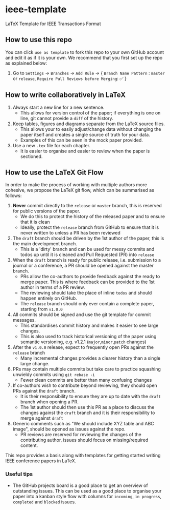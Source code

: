 # ieee-template

LaTeX Template for IEEE Transactions Format

## How to use this repo

You can click `use as template` to fork this repo to your own GitHub account and edit it as if it is your own.
We recommend that you first set up the repo as explained below:

1. Go to `Settings` -> `Branches` -> `Add Rule` -> { `Branch Name Pattern` : `master` or `release`, `Require Pull Reviews before Merging`: ✅ }

## How to write collaboratively in LaTeX

1. Always start a new line for a new sentence.
    - This allows for version control of the paper; if everything is one on line, git cannot provide a `diff` of the history.
2. Keep tables, figures and diagrams separate from the LaTeX source files.
    - This allows your to easily adjust/change data without changing the paper itself and creates a single source of truth for your data.
    - Examples of this can be seen in the mock paper provided.
3. Use a new `.tex` file for each chapter.
    - It is easier to organise and easier to review when the paper is sectioned.

## How to use the LaTeX Git Flow

In order to make the process of working with multiple authors more cohesive, we propose the LaTeX git flow, which can be summarised as follows:

1. **Never** commit directly to the `release` or `master` branch, this is reserved for public versions of the paper.
    - We do this to protect the history of the released paper and to ensure that it is clean
    - Ideally, protect the `release` branch from GitHub to ensure that it is never written to unless a PR has been reviewed
2. The `draft` branch should be driven by the 1st author of the paper, this is the main development branch.
    - This is a 'dirty' branch and can be used for messy commits and todos up until it is cleaned and Pull Requested (PR) into `release`
3. When the `draft` branch is ready for public release, i.e. submission to a journal or a conference, a PR should be opened against the master branch.
    - PRs allow the co-authors to provide feedback against the ready to merge paper. This is where feedback can be provided to the 1st author in terms of a PR review.
    - The reviewing should take the place of inline `todos` and should happen entirely on GitHub. 
    - The `release` branch should only ever contain a complete paper, starting from `v1.0.0`
4. All commits should be signed and use the git template for commit messages.
    - This standardises commit history and makes it easier to see large changes.
    - This is also used to track historical versioning of the paper using semantic versioning, e.g. v1.2.1 (`major`,`minor`,`patch` changes)
5. After the `v1.0.0` release, expect to frequently open PRs against the `release` branch
    - Many incremental changes provides a clearer history than a single large change.
6. PRs may contain multiple commits but take care to practice squashing unwieldy commits using `git rebase -i`
    - Fewer clean commits are better than many confusing changes
7. If co-authors wish to contribute beyond reviewing, they should open PRs against the `draft` branch.
    - It is their responsibility to ensure they are up to date with the `draft` branch when opening a PR.
    - The 1st author should then use this PR as a place to discuss the changes against the `draft` branch and it is their responsibility to merge against `draft`
8. Generic comments such as "We should include XYZ table and ABC image", should be opened as issues against the repo.
    - PR reviews are reserved for reviewing the changes of the contributing author, issues should focus on missing/required content.

This repo provides a basis along with templates for getting started writing IEEE conference papers in LaTeX.

### Useful tips

- The GitHub projects board is a good place to get an overview of outstanding issues. This can be used as a good place to organise your paper into a kanban style flow with columns for `incoming`, `in progress`, `completed` and `blocked` issues.